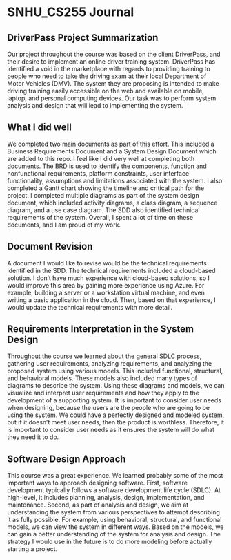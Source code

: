 # SNHU_CS255 Journal

## DriverPass Project Summarization
Our project throughout the course was based on the client DriverPass, and their desire to implement an online driver training system. DriverPass has identified a void in the marketplace with regards to providing training to people who need to take the driving exam at their local Department of Motor Vehicles (DMV). The system they are proposing is intended to make driving training easily accessible on the web and available on mobile, laptop, and personal computing devices. Our task was to perform system analysis and design that will lead to implementing the system.

## What I did well
We completed two main documents as part of this effort. This included a Business Requirements Document and a System Design Document which are added to this repo. I feel like I did very well at completing both documents. The BRD is used to identify the components, function and nonfunctional requirements, platform constraints, user interface functionality, assumptions and limitations associated with the system. I also completed a Gantt chart showing the timeline and critical path for the project. I completed multiple diagrams as part of the system design document, which included activity diagrams, a class diagram, a sequence diagram, and a use case diagram. The SDD also identified technical requirements of the system. Overall, I spent a lot of time on these documents, and I am proud of my work.

## Document Revision
A document I would like to revise would be the technical requirements identified in the SDD. The technical requirements included a cloud-based solution. I don’t have much experience with cloud-based solutions, so I would improve this area by gaining more experience using Azure. For example, building a server or a workstation virtual machine, and even writing a basic application in the cloud. Then, based on that experience, I would update the technical requirements with more detail.

## Requirements Interpretation in the System Design
Throughout the course we learned about the general SDLC process, gathering user requirements, analyzing requirements, and analyzing the proposed system using various models. This included functional, structural, and behavioral models. These models also included many types of diagrams to describe the system. Using these diagrams and models, we can visualize and interpret user requirements and how they apply to the development of a supporting system. It is important to consider user needs when designing, because the users are the people who are going to be using the system. We could have a perfectly designed and modeled system, but if it doesn’t meet user needs, then the product is worthless. Therefore, it is important to consider user needs as it ensures the system will do what they need it to do.

## Software Design Approach
This course was a great experience. We learned probably some of the most important ways to approach designing software. First, software development typically follows a software development life cycle (SDLC). At high-level, it includes planning, analysis, design, implementation, and maintenance. Second, as part of analysis and design, we aim at understanding the system from various perspectives to attempt describing it as fully possible. For example, using behavioral, structural, and functional models, we can view the system in different ways. Based on the models, we can gain a better understanding of the system for analysis and design. The strategy I would use in the future is to do more modeling before actually starting a project.
